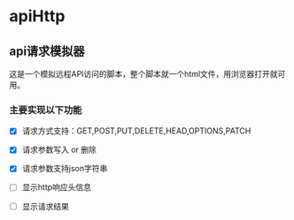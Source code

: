 # apiHttp
## api请求模拟器
这是一个模拟远程API访问的脚本，整个脚本就一个html文件，用浏览器打开就可用。
### 主要实现以下功能
- [x] 请求方式支持：GET,POST,PUT,DELETE,HEAD,OPTIONS,PATCH
- [x] 请求参数写入 or 删除
- [x] 请求参数支持json字符串
- [ ] 显示http响应头信息
- [ ] 显示请求结果


